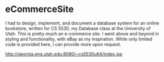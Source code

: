 eCommerceSite
=============

I had to design, implement, and document a database system for an online bookstore, written for CS 5530, my Database class at the University of Utah. This is pretty much an e-commerce site. I went above and beyond in styling and functionality, with eBay as my inspiration. While only limited code is provided here, I can provide more upon request.


http://georgia.eng.utah.edu:8080/~cs5530u64/index.jsp
